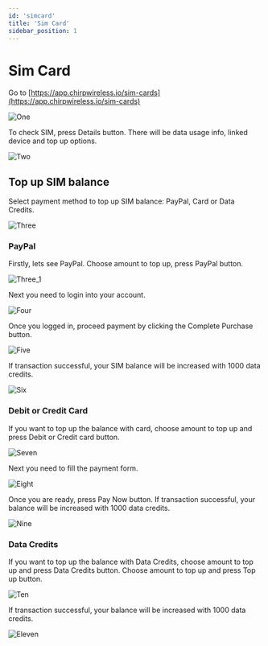 ```yaml
---
id: 'simcard'
title: 'Sim Card'
sidebar_position: 1
---
```


# Sim Card

Go to [https://app.chirpwireless.io/sim-cards](https://app.chirpwireless.io/sim-cards)

![One](1.png)

To check SIM, press Details button. There will be data usage info, linked device and top up options.

![Two](2.png)

## Top up SIM balance

Select payment method to top up SIM balance: PayPal, Card or Data Credits.

![Three](3.png)

### PayPal

Firstly, lets see PayPal. Choose amount to top up, press PayPal button.

![Three_1](3_1.png)

Next you need to login into your account.

![Four](4.png)

Once you logged in, proceed payment by clicking the Complete Purchase button.

![Five](5.png)

If transaction successful, your SIM balance will be increased with 1000 data credits.

![Six](6.png)

### Debit or Credit Card

If you want to top up the balance with card, choose amount to top up and press Debit or Credit card button.

![Seven](7.png)

Next you need to fill the payment form.

![Eight](8.png)

Once you are ready, press Pay Now button. If transaction successful, your balance will be increased with 1000 data credits.

![Nine](9.png)

### Data Credits

If you want to top up the balance with Data Credits, choose amount to top up and press Data Credits button. Choose amount to top up and press Top up button.

![Ten](10.png)

If transaction successful, your balance will be increased with 1000 data credits.

![Eleven](11.png)

